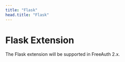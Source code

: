 ```yaml
---
title: "Flask"
head.title: "Flask"
---
```


# Flask Extension

The Flask extension will be supported in FreeAuth 2.x.
